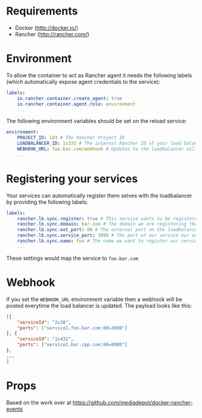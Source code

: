 # Requirements

- Docker (http://docker.io/)
- Rancher (http://rancher.com/)

# Environment

To allow the container to act as Rancher agent it needs the following labels (which automatically expose agent credentials to the service):
```yml
labels:
    io.rancher.container.create_agent: true
    io.rancher.container.agent.role: environment
    ...
```

The following environment variables should be set on the reload service:
```yml
environment:
    PROJECT_ID: 1d3 # The Rancher Project ID
    LOADBALANCER_ID: 1s333 # The internal Rancher ID of your load balancer
    WEBHOOK_URL: foo.bar.com/webhook # Updates to the loadbalancer will be posted to this webhook [optional]
    ...
```

# Registering your services

Your services can automatically register them selves with the loadbalancer by providing the following labels:
```yml
labels:
    rancher.lb.sync.register: true # This service wants to be registered)
    rancher.lb.sync.domain: bar.com # The domain we are registering the service on)
    rancher.lb.sync.ext_port: 80 # The external port on the loadbalancer we map to)
    rancher.lb.sync.service_port: 3000 # The port of our service our we mapping)
    rancher.lb.sync.name: foo # The name we want to register our service with (defaults to the service name)
    ...
```
These settings would map the service to `foo.bar.com`

# Webhook

If you set the `WEBHOOK_URL` environment variable then a webhook will be posted everytime the load balancer is updated. The payload looks like this:
```json
[{
    "serviceId": "2s38",
    "ports": ["service1.foo.bar.com:80=3000"]
}, {
    "serviceId": "1s432",
    "ports": ["service2.bar.cpp.com:80=8080"]
},
...
]
```

# Props

Based on the work over at https://github.com/mediadepot/docker-rancher-events
